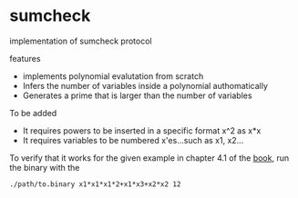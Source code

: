 # sumcheck
implementation of sumcheck protocol

features 
+ implements polynomial evalutation from scratch
+ Infers the number of variables inside a polynomial authomatically
+ Generates a prime that is larger than the number of variables

To be added
+ It requires powers to be inserted in a specific format x^2 as x*x
+ It requires variables to be numbered x'es...such as x1, x2...


To verify that it works for the given example in chapter 4.1 of the [book](https://people.cs.georgetown.edu/jthaler/ProofsArgsAndZK.pdf), run the binary with the 
```
./path/to.binary x1*x1*x1*2+x1*x3+x2*x2 12
```



